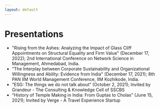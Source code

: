 ```yaml
---
layout: default
---
```


# Presentations
+ "Rising from the Ashes: Analyzing the Impact of Glass Cliff Appointments on Structural Equality and Firm Value" (December 17, 2022); 2nd International Conference on Network Science in Management, Ahmedabad, India. 
+ "The Interplay between Corporate Sustainability and Organizational Willingness and Ability: Evidence from India" (December 17, 2021); 8th PAN IIM World Management Conference, IIM Kozhikode, India. 
+ “ESG: The things we do not talk about” (October 2, 2021); Invited by Grandeur - The Consulting & Knowledge Cell of SSCBS 
+ “History of Temple Making in India: From Guptas to Cholas” (June 15, 2021); Invited by Verge - A Travel Experience Startup 
